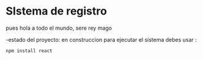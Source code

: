 <h1>SIstema de registro</h1>

<p>pues hola a todo el mundo, sere rey mago </p>
-estado del proyecto: en construccion
para ejecutar el sistema debes usar :

```npm install react```
